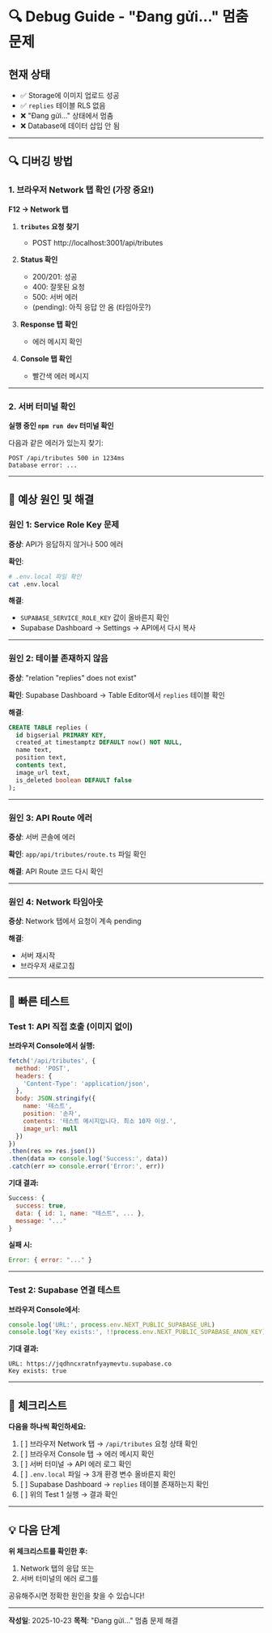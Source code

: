 # 🔍 Debug Guide - "Đang gửi..." 멈춤 문제

## 현재 상태

- ✅ Storage에 이미지 업로드 성공
- ✅ `replies` 테이블 RLS 없음
- ❌ "Đang gửi..." 상태에서 멈춤
- ❌ Database에 데이터 삽입 안 됨

---

## 🔍 디버깅 방법

### 1. 브라우저 Network 탭 확인 (가장 중요!)

**F12 → Network 탭**

1. **`tributes` 요청 찾기**
   - POST http://localhost:3001/api/tributes

2. **Status 확인**
   - 200/201: 성공
   - 400: 잘못된 요청
   - 500: 서버 에러
   - (pending): 아직 응답 안 옴 (타임아웃?)

3. **Response 탭 확인**
   - 에러 메시지 확인

4. **Console 탭 확인**
   - 빨간색 에러 메시지

---

### 2. 서버 터미널 확인

**실행 중인 `npm run dev` 터미널 확인**

다음과 같은 에러가 있는지 찾기:
```
POST /api/tributes 500 in 1234ms
Database error: ...
```

---

## 🔧 예상 원인 및 해결

### 원인 1: Service Role Key 문제

**증상**: API가 응답하지 않거나 500 에러

**확인**:
```bash
# .env.local 파일 확인
cat .env.local
```

**해결**:
- `SUPABASE_SERVICE_ROLE_KEY` 값이 올바른지 확인
- Supabase Dashboard → Settings → API에서 다시 복사

---

### 원인 2: 테이블 존재하지 않음

**증상**: "relation "replies" does not exist"

**확인**:
Supabase Dashboard → Table Editor에서 `replies` 테이블 확인

**해결**:
```sql
CREATE TABLE replies (
  id bigserial PRIMARY KEY,
  created_at timestamptz DEFAULT now() NOT NULL,
  name text,
  position text,
  contents text,
  image_url text,
  is_deleted boolean DEFAULT false
);
```

---

### 원인 3: API Route 에러

**증상**: 서버 콘솔에 에러

**확인**:
`app/api/tributes/route.ts` 파일 확인

**해결**:
API Route 코드 다시 확인

---

### 원인 4: Network 타임아웃

**증상**: Network 탭에서 요청이 계속 pending

**해결**:
- 서버 재시작
- 브라우저 새로고침

---

## 🧪 빠른 테스트

### Test 1: API 직접 호출 (이미지 없이)

**브라우저 Console에서 실행:**

```javascript
fetch('/api/tributes', {
  method: 'POST',
  headers: {
    'Content-Type': 'application/json',
  },
  body: JSON.stringify({
    name: '테스트',
    position: '손자',
    contents: '테스트 메시지입니다. 최소 10자 이상.',
    image_url: null
  })
})
.then(res => res.json())
.then(data => console.log('Success:', data))
.catch(err => console.error('Error:', err))
```

**기대 결과:**
```javascript
Success: {
  success: true,
  data: { id: 1, name: "테스트", ... },
  message: "..."
}
```

**실패 시:**
```javascript
Error: { error: "..." }
```

---

### Test 2: Supabase 연결 테스트

**브라우저 Console에서:**

```javascript
console.log('URL:', process.env.NEXT_PUBLIC_SUPABASE_URL)
console.log('Key exists:', !!process.env.NEXT_PUBLIC_SUPABASE_ANON_KEY)
```

**기대 결과:**
```
URL: https://jqdhncxratnfyaymevtu.supabase.co
Key exists: true
```

---

## 📝 체크리스트

**다음을 하나씩 확인하세요:**

1. [ ] 브라우저 Network 탭 → `/api/tributes` 요청 상태 확인
2. [ ] 브라우저 Console 탭 → 에러 메시지 확인
3. [ ] 서버 터미널 → API 에러 로그 확인
4. [ ] `.env.local` 파일 → 3개 환경 변수 올바른지 확인
5. [ ] Supabase Dashboard → `replies` 테이블 존재하는지 확인
6. [ ] 위의 Test 1 실행 → 결과 확인

---

## 💡 다음 단계

**위 체크리스트를 확인한 후:**

1. Network 탭의 응답 또는
2. 서버 터미널의 에러 로그를

공유해주시면 정확한 원인을 찾을 수 있습니다!

---

**작성일**: 2025-10-23
**목적**: "Đang gửi..." 멈춤 문제 해결
